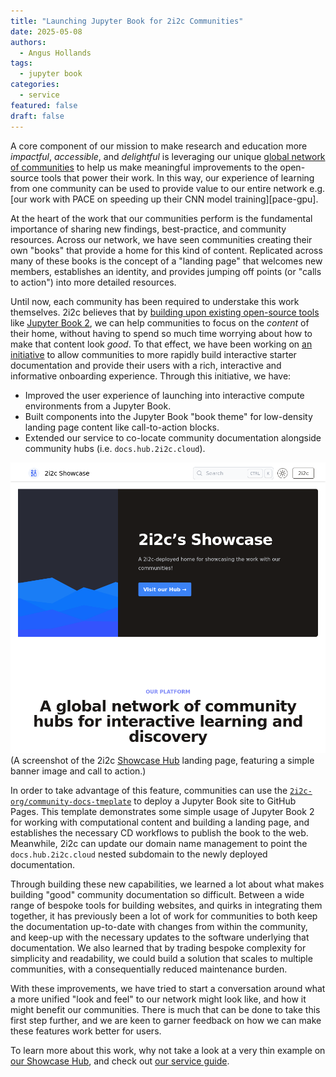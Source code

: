```yaml
---
title: "Launching Jupyter Book for 2i2c Communities"
date: 2025-05-08
authors:
  - Angus Hollands
tags:
  - jupyter book
categories:
  - service
featured: false
draft: false
---
```


A core component of our mission to make research and education more _impactful_, _accessible_, and _delightful_ is leveraging our unique [global network of communities][network] to help us make meaningful improvements to the open-source tools that power their work. In this way, our experience of learning from one community can be used to provide value to our entire network e.g. [our work with PACE on speeding up their CNN model training][pace-gpu].

At the heart of the work that our communities perform is the fundamental importance of sharing new findings, best-practice, and community resources. Across our network, we have seen communities creating their own "books" that provide a home for this kind of content. Replicated across many of these books is the concept of a "landing page" that welcomes new members, establishes an identity, and provides jumping off points (or "calls to action") into more detailed resources.

Until now, each community has been required to understake this work themselves. 2i2c believes that by [building upon existing open-source tools][open-tech] like [Jupyter Book 2][jb-next], we can help communities to focus on the _content_ of their home, without having to spend so much time worrying about how to make that content look _good_. To that effect, we have been working on [an initiative][initiative] to allow communities to more rapidly build interactive starter documentation and provide their users with a rich, interactive and informative onboarding experience. Through this initiative, we have:

- Improved the user experience of launching into interactive compute environments from a Jupyter Book.
- Built components into the Jupyter Book "book theme" for low-density landing page content like call-to-action blocks.
- Extended our service to co-locate community documentation alongside community hubs (i.e. `docs.hub.2i2c.cloud`).

![Screenshot of the 2i2c Showcase Hub landing page](./landing-page.png)
(A screenshot of the 2i2c [Showcase Hub](https://docs.showcase.2i2c.cloud/) landing page, featuring a simple banner image and call to action.)

In order to take advantage of this feature, communities can use the [`2i2c-org/community-docs-tmeplate`][template] to deploy a Jupyter Book site to GitHub Pages. This template demonstrates some simple usage of Jupyter Book 2 for working with computational content and building a landing page, and establishes the necessary CD workflows to publish the book to the web. Meanwhile, 2i2c can update our domain name management to point the `docs.hub.2i2c.cloud` nested subdomain to the newly deployed documentation.

Through building these new capabilities, we learned a lot about what makes building "good" community documentation so difficult. Between a wide range of bespoke tools for building websites, and quirks in integrating them together, it has previously been a lot of work for communities to both keep the documentation up-to-date with changes from within the community, and keep-up with the necessary updates to the software underlying that documentation. We also learned that by trading bespoke complexity for simplicity and readability, we could build a solution that scales to multiple communities, with a consequentially reduced maintenance burden.

With these improvements, we have tried to start a conversation around what a more unified "look and feel" to our network might look like, and how it might benefit our communities. There is much that can be done to take this first step further, and we are keen to garner feedback on how we can make these features work better for users.

To learn more about this work, why not take a look at a very thin example on [our Showcase Hub](https://docs.showcase.2i2c.cloud/), and check out [our service guide][svc-guide].

[svc-guide]: https://docs.2i2c.org/community/content/#deploy-documentation-with-jupyter-book
[network]: https://2i2c.org/communities/
[pace-cpu]: https://2i2c.org/blog/2024/pace-hackweek/#managing-shared-memory-on-2i2c-hubs
[initiative]: https://github.com/2i2c-org/infrastructure/issues/5045
[open-tech]: https://2i2c.org/blog/2025/community-ownership/
[jb-next]: https://next.jupyterbook.org
[template]: https://github.com/2i2c-org/community-docs-template
